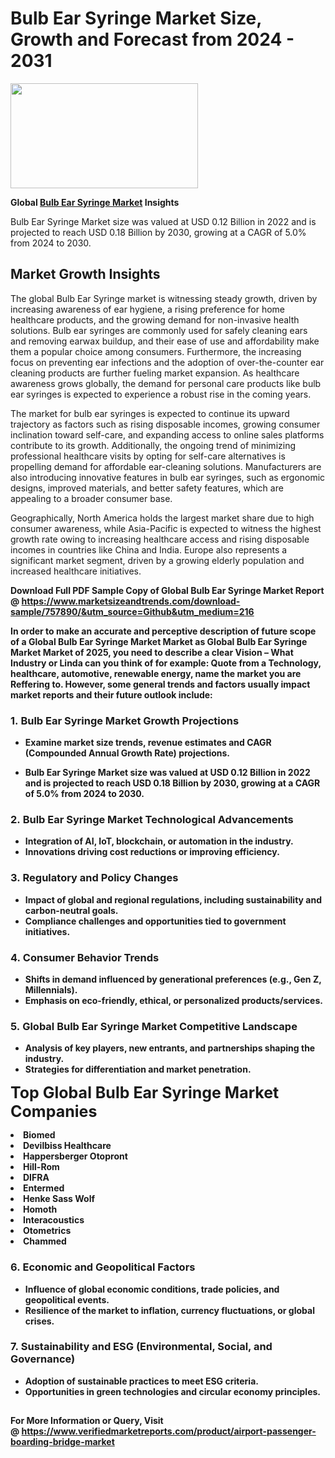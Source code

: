 <H1>Bulb Ear Syringe Market Size, Growth and Forecast from 2024 - 2031</H1><img class="aligncenter size-medium wp-image-584254" src="https://thirdeyenews.in/wp-content/uploads/2024/09/Global-Market-Research-300x168.jpeg" alt="" width="300" height="168" /><p><strong>Global&nbsp;<a href="https://www.marketsizeandtrends.com/download-sample/757890/&amp;utm_source=Github&utm_medium=216">Bulb Ear Syringe Market</a> Insights</strong></p><p>Bulb Ear Syringe Market size was valued at USD 0.12 Billion in 2022 and is projected to reach USD 0.18 Billion by 2030, growing at a CAGR of 5.0% from 2024 to 2030.</p><p><h2>Market Growth Insights</h2> <p>The global Bulb Ear Syringe market is witnessing steady growth, driven by increasing awareness of ear hygiene, a rising preference for home healthcare products, and the growing demand for non-invasive health solutions. Bulb ear syringes are commonly used for safely cleaning ears and removing earwax buildup, and their ease of use and affordability make them a popular choice among consumers. Furthermore, the increasing focus on preventing ear infections and the adoption of over-the-counter ear cleaning products are further fueling market expansion. As healthcare awareness grows globally, the demand for personal care products like bulb ear syringes is expected to experience a robust rise in the coming years.</p> <p><strong></strong></p> <p>The market for bulb ear syringes is expected to continue its upward trajectory as factors such as rising disposable incomes, growing consumer inclination toward self-care, and expanding access to online sales platforms contribute to its growth. Additionally, the ongoing trend of minimizing professional healthcare visits by opting for self-care alternatives is propelling demand for affordable ear-cleaning solutions. Manufacturers are also introducing innovative features in bulb ear syringes, such as ergonomic designs, improved materials, and better safety features, which are appealing to a broader consumer base.</p> <p>Geographically, North America holds the largest market share due to high consumer awareness, while Asia-Pacific is expected to witness the highest growth rate owing to increasing healthcare access and rising disposable incomes in countries like China and India. Europe also represents a significant market segment, driven by a growing elderly population and increased healthcare initiatives.</p> <p><strong></p><p><span class=""><strong>Download Full PDF Sample Copy of Global Bulb Ear Syringe Market Report</strong> @ <a href="https://www.marketsizeandtrends.com/download-sample/757890/&amp;utm_source=Github&utm_medium=216" target="_blank">https://www.marketsizeandtrends.com/download-sample/757890/&amp;utm_source=Github&utm_medium=216</a></span></p><p>In order to make an accurate and perceptive description of future scope of a Global&nbsp;Bulb Ear Syringe Market Market as Global&nbsp;Bulb Ear Syringe Market Market of 2025, you need to describe a clear Vision &ndash; What Industry or Linda can you think of for example: Quote from a Technology, healthcare, automotive, renewable energy, name the market you are Reffering to. However, some general trends and factors usually impact market reports and their future outlook include:</p><h3>1.&nbsp;<strong>Bulb Ear Syringe Market Growth Projections</strong></h3><ul><li>Examine market size trends, revenue estimates and CAGR (Compounded Annual Growth Rate) projections.</li><li><p>Bulb Ear Syringe Market size was valued at USD 0.12 Billion in 2022 and is projected to reach USD 0.18 Billion by 2030, growing at a CAGR of 5.0% from 2024 to 2030.</p></li></ul><h3>2.&nbsp;<strong>Bulb Ear Syringe Market Technological Advancements</strong></h3><ul><li>Integration of AI, IoT, blockchain, or automation in the industry.</li><li>Innovations driving cost reductions or improving efficiency.</li></ul><h3>3.&nbsp;<strong>Regulatory and Policy Changes</strong></h3><ul><li>Impact of global and regional regulations, including sustainability and carbon-neutral goals.</li><li>Compliance challenges and opportunities tied to government initiatives.</li></ul><h3>4.&nbsp;<strong>Consumer Behavior Trends</strong></h3><ul><li>Shifts in demand influenced by generational preferences (e.g., Gen Z, Millennials).</li><li>Emphasis on eco-friendly, ethical, or personalized products/services.</li></ul><h3>5.&nbsp;<strong>Global Bulb Ear Syringe Market Competitive Landscape</strong></h3><ul><li>Analysis of key players, new entrants, and partnerships shaping the industry.</li><li>Strategies for differentiation and market penetration.</li></ul><p data-pm-slice="1 1 []"><span style="color: inherit; font-family: inherit; font-size: 25px;">Top Global Bulb Ear Syringe Market Companies</span></p><div class="" data-test-id=""><p><li>Biomed</li><li> Devilbiss Healthcare</li><li> Happersberger Otopront</li><li> Hill-Rom</li><li> DIFRA</li><li> Entermed</li><li> Henke Sass Wolf</li><li> Homoth</li><li> Interacoustics</li><li> Otometrics</li><li> Chammed</li></p></div><h3>6.&nbsp;<strong>Economic and Geopolitical Factors</strong></h3><ul><li>Influence of global economic conditions, trade policies, and geopolitical events.</li><li>Resilience of the market to inflation, currency fluctuations, or global crises.</li></ul><h3>7.&nbsp;<strong>Sustainability and ESG (Environmental, Social, and Governance)</strong></h3><ul><li>Adoption of sustainable practices to meet ESG criteria.</li><li>Opportunities in green technologies and circular economy principles.</li></ul><h2><strong style="font-size: 14px;">For More Information or Query, Visit @&nbsp;</strong><a style="background-color: #ffffff; font-size: 14px;" href="https://www.marketsizeandtrends.com/report/bulb-ear-syringe-market/" target="_blank">https://www.verifiedmarketreports.com/product/airport-passenger-boarding-bridge-market</a></h2>
